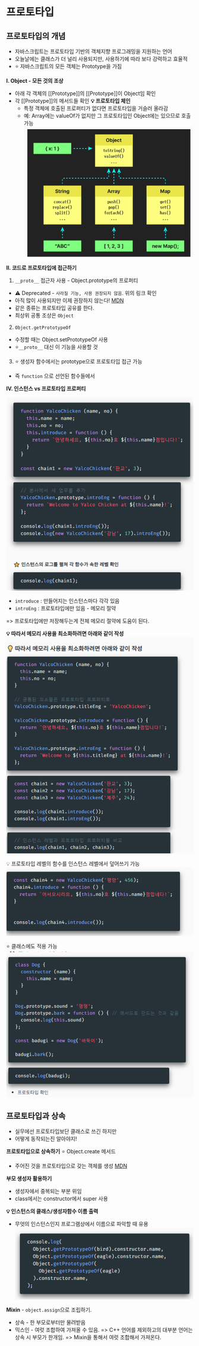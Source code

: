 # 프로토타입

## 프로토타입의 개념
- 자바스크립트는 프로토타입 기반의 객체지향 프로그래밍을 지원하는 언어
- 오늘날에는 클래스가 더 널리 사용되지만, 사용하기에 따라 보다 강력하고 효율적
- ⭐ 자바스크립트의 모든 객체는 Prototype을 가짐

**I. Object - 모든 것의 조상**
  - 아래 각 객체의 [[Prototype]]의 [[Prototype]]이 Object임 확인
  - 각 [[Prototype]]의 메서드들 확인
  **💡 프로토타입 체인**
    - 특정 객체에 호출된 프로퍼티가 없다면 프로토타입을 거슬러 올라감
    - 예: Array에는 valueOf가 없지만 그 프로토타입인 Object에는 있으므로 호출 가능
![alt text](./img/image.png)

**II. 코드로 프로토타입에 접근하기**
1. `__proto__` 접근자 사용 - Object.prototype의 프로퍼티
  - ⚠️ Deprecated - `사라질 기능, 사용 권장되지 않음`. 위의 링크 확인
  - 아직 많이 사용되지만 이제 권장하지 않는다!
  [MDN](https://developer.mozilla.org/ko/docs/Web/JavaScript/Reference/Global_Objects/Object/proto)
  - 같은 종류는 프로토타입 공유를 한다. 
  - 최상위 공통 조상은 `Object`

2. `Object.getPrototypeOf` 
  - 수정할 때는 Object.setPrototypeOf 사용
  - ⭐`__proto__` 대신 이 기능을 사용할 것

3. ⭐ 생성자 함수에서는 prototype으로 프로토타입 접근 가능
  - 즉 `function` 으로 선언된 함수들에서 


**IV. 인스턴스 vs 프로토타입 프로퍼티**

![alt text](./img/image-1.png)
- `introduce` : 만들어지는 인스턴스마다 각각 있음
- `introEng` : 프로토타입에만 있음 - 메모리 절약

=> 프로토타입에만 저장해두는게 전체 메모리 절약에 도움이 된다. 

**💡 따라서 메모리 사용을 최소화하려면 아래와 같이 작성**
![alt text](./img/image-2.png)

💡 프로토타입 레벨의 함수를 인스턴스 레벨에서 덮어쓰기 가능
![alt text](./img/image-3.png)

⭐ 클래스에도 적용 가능
![alt text](./img/image-4.png)

## 프로토타입과 상속 
- 실무에선 프로토타입보단 클래스로 쓰긴 하지만
- 어떻게 동작되는진 알아야지!

**프로토타입으로 상속하기**
⭐ Object.create 메서드
- 주어진 것을 프로토타입으로 갖는 객체를 생성
[MDN](https://developer.mozilla.org/ko/docs/Web/JavaScript/Reference/Global_Objects/Object/create)


**부모 생성자 활용하기**
- 생성자에서 중복되는 부분 위임
- class에서는 constructor에서 super 사용

**💡 인스턴스의 클래스/생성자함수 이름 출력**
- 무엇의 인스턴스인지 프로그램상에서 이름으로 파악할 때 유용
![alt text](./img/image-5.png)

**Mixin** - `object.assign`으로 조립하기.
- 상속 - 한 부모로부터만 물려받음
- 믹스인 - 여럿 조합하여 가져올 수 있음. 
=> C++ 언어를 제외하고의 대부분 언어는 상속 시 부모가 한개임.
=> Mixin을 통해서 여럿 조합해서 가져온다.